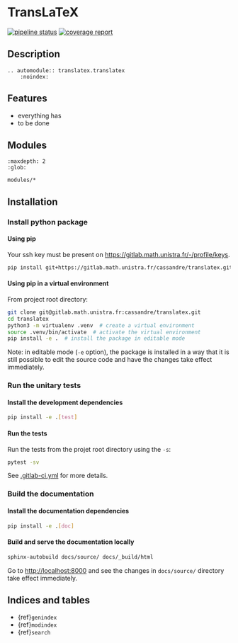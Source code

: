 # TransLaTeX

[![pipeline status](https://gitlab.math.unistra.fr/cassandre/translatex/badges/main/pipeline.svg)](https://gitlab.math.unistra.fr/cassandre/translatex/-/commits/main)
[![coverage report](https://gitlab.math.unistra.fr/cassandre/translatex/badges/main/coverage.svg)](https://cassandre.pages.math.unistra.fr/translatex/coverage)

## Description

```{eval-rst}
.. automodule:: translatex.translatex
    :noindex:

```

## Features

- everything has
- to be done

## Modules

```{toctree}
:maxdepth: 2
:glob:

modules/*

```

## Installation

### Install python package

#### Using pip

Your ssh key must be present on <https://gitlab.math.unistra.fr/-/profile/keys>.

```bash
pip install git+https://gitlab.math.unistra.fr/cassandre/translatex.git
```

#### Using pip in a virtual environment

From project root directory:

```bash
git clone git@gitlab.math.unistra.fr:cassandre/translatex.git
cd translatex
python3 -m virtualenv .venv  # create a virtual environment
source .venv/bin/activate  # activate the virtual environment
pip install -e .  # install the package in editable mode
```

Note: in editable mode (`-e` option), the package is installed in a way that it is still possible to edit the source code and have the changes take effect immediately.

### Run the unitary tests

#### Install the development dependencies

```bash
pip install -e .[test]
```

#### Run the tests

Run the tests from the projet root directory using the `-s`:

```bash
pytest -sv
```

See [.gitlab-ci.yml](https://gitlab.math.unistra.fr/cassandre/translatex/blob/main/.gitlab-ci.yml) for more details.

### Build the documentation

#### Install the documentation dependencies

```bash
pip install -e .[doc]
```

#### Build and serve the documentation locally

```bash
sphinx-autobuild docs/source/ docs/_build/html
```

Go to <http://localhost:8000> and see the changes in `docs/source/` directory take effect immediately.

## Indices and tables

* {ref}`genindex`
* {ref}`modindex`
* {ref}`search`
